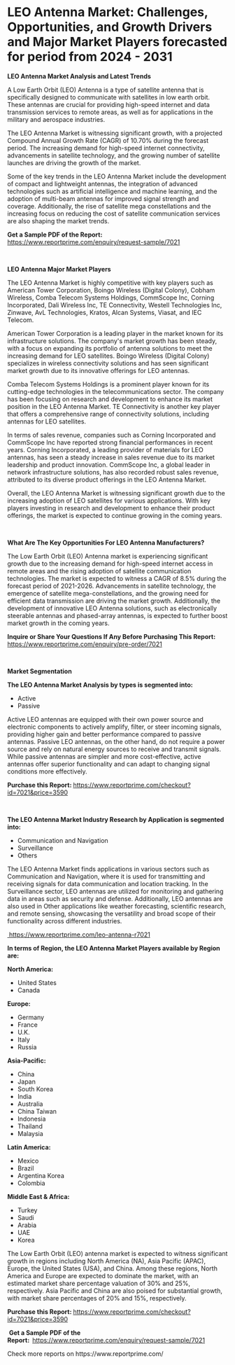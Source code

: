 <p><h1>LEO Antenna Market: Challenges, Opportunities, and Growth Drivers and Major Market Players forecasted for period from 2024 - 2031</h1></p><p><strong>LEO Antenna Market Analysis and Latest Trends</strong></p>
<p><p>A Low Earth Orbit (LEO) Antenna is a type of satellite antenna that is specifically designed to communicate with satellites in low earth orbit. These antennas are crucial for providing high-speed internet and data transmission services to remote areas, as well as for applications in the military and aerospace industries.</p><p>The LEO Antenna Market is witnessing significant growth, with a projected Compound Annual Growth Rate (CAGR) of 10.70% during the forecast period. The increasing demand for high-speed internet connectivity, advancements in satellite technology, and the growing number of satellite launches are driving the growth of the market.</p><p>Some of the key trends in the LEO Antenna Market include the development of compact and lightweight antennas, the integration of advanced technologies such as artificial intelligence and machine learning, and the adoption of multi-beam antennas for improved signal strength and coverage. Additionally, the rise of satellite mega constellations and the increasing focus on reducing the cost of satellite communication services are also shaping the market trends.</p></p>
<p><strong>Get a Sample PDF of the Report:&nbsp;</strong> <a href="https://www.reportprime.com/enquiry/request-sample/7021">https://www.reportprime.com/enquiry/request-sample/7021</a></p>
<p>&nbsp;</p>
<p><strong>LEO Antenna Major Market Players</strong></p>
<p><p>The LEO Antenna Market is highly competitive with key players such as American Tower Corporation, Boingo Wireless (Digital Colony), Cobham Wireless, Comba Telecom Systems Holdings, CommScope Inc, Corning Incorporated, Dali Wireless Inc, TE Connectivity, Westell Technologies Inc, Zinwave, AvL Technologies, Kratos, Alcan Systems, Viasat, and IEC Telecom.</p><p>American Tower Corporation is a leading player in the market known for its infrastructure solutions. The company's market growth has been steady, with a focus on expanding its portfolio of antenna solutions to meet the increasing demand for LEO satellites. Boingo Wireless (Digital Colony) specializes in wireless connectivity solutions and has seen significant market growth due to its innovative offerings for LEO antennas.</p><p>Comba Telecom Systems Holdings is a prominent player known for its cutting-edge technologies in the telecommunications sector. The company has been focusing on research and development to enhance its market position in the LEO Antenna Market. TE Connectivity is another key player that offers a comprehensive range of connectivity solutions, including antennas for LEO satellites.</p><p>In terms of sales revenue, companies such as Corning Incorporated and CommScope Inc have reported strong financial performances in recent years. Corning Incorporated, a leading provider of materials for LEO antennas, has seen a steady increase in sales revenue due to its market leadership and product innovation. CommScope Inc, a global leader in network infrastructure solutions, has also recorded robust sales revenue, attributed to its diverse product offerings in the LEO Antenna Market.</p><p>Overall, the LEO Antenna Market is witnessing significant growth due to the increasing adoption of LEO satellites for various applications. With key players investing in research and development to enhance their product offerings, the market is expected to continue growing in the coming years.</p></p>
<p>&nbsp;</p>
<p><strong>What Are The Key Opportunities For LEO Antenna Manufacturers?</strong></p>
<p><p>The Low Earth Orbit (LEO) Antenna market is experiencing significant growth due to the increasing demand for high-speed internet access in remote areas and the rising adoption of satellite communication technologies. The market is expected to witness a CAGR of 8.5% during the forecast period of 2021-2026. Advancements in satellite technology, the emergence of satellite mega-constellations, and the growing need for efficient data transmission are driving the market growth. Additionally, the development of innovative LEO Antenna solutions, such as electronically steerable antennas and phased-array antennas, is expected to further boost market growth in the coming years.</p></p>
<p><strong>Inquire or Share Your Questions If Any Before Purchasing This Report:</strong> <a href="https://www.reportprime.com/enquiry/pre-order/7021">https://www.reportprime.com/enquiry/pre-order/7021</a></p>
<p>&nbsp;</p>
<p><strong>Market Segmentation</strong></p>
<p><strong>The LEO Antenna Market Analysis by types is segmented into:</strong></p>
<p><ul><li>Active</li><li>Passive</li></ul></p>
<p><p>Active LEO antennas are equipped with their own power source and electronic components to actively amplify, filter, or steer incoming signals, providing higher gain and better performance compared to passive antennas. Passive LEO antennas, on the other hand, do not require a power source and rely on natural energy sources to receive and transmit signals. While passive antennas are simpler and more cost-effective, active antennas offer superior functionality and can adapt to changing signal conditions more effectively.</p></p>
<p><strong>Purchase this Report:&nbsp;</strong><a href="https://www.reportprime.com/checkout?id=7021&price=3590">https://www.reportprime.com/checkout?id=7021&price=3590</a></p>
<p>&nbsp;</p>
<p><strong>The LEO Antenna Market Industry Research by Application is segmented into:</strong></p>
<p><ul><li>Communication and Navigation</li><li>Surveillance</li><li>Others</li></ul></p>
<p><p>The LEO Antenna Market finds applications in various sectors such as Communication and Navigation, where it is used for transmitting and receiving signals for data communication and location tracking. In the Surveillance sector, LEO antennas are utilized for monitoring and gathering data in areas such as security and defense. Additionally, LEO antennas are also used in Other applications like weather forecasting, scientific research, and remote sensing, showcasing the versatility and broad scope of their functionality across different industries.</p></p>
<p><a href="https://www.reportprime.com/leo-antenna-r7021">&nbsp;https://www.reportprime.com/leo-antenna-r7021</a></p>
<p><strong>In terms of Region, the LEO Antenna Market Players available by Region are:</strong></p>
<p>
    <p> <strong> North America: </strong>
        <ul>
            <li>United States</li>
            <li>Canada</li>
        </ul>
        </p> 
    <p> <strong> Europe: </strong>
        <ul>
            <li>Germany</li>
            <li>France</li>
            <li>U.K.</li>
            <li>Italy</li>
            <li>Russia</li>
        </ul>
        </p> 
    <p> <strong> Asia-Pacific: </strong>
        <ul>
            <li>China</li>
            <li>Japan</li>
            <li>South Korea</li>
            <li>India</li>
            <li>Australia</li>
            <li>China Taiwan</li>
            <li>Indonesia</li>
            <li>Thailand</li>
            <li>Malaysia</li>
        </ul>
        </p> 
    <p> <strong> Latin America: </strong>
        <ul>
            <li>Mexico</li>
            <li>Brazil</li>
            <li>Argentina Korea</li>
            <li>Colombia</li>
        </ul>
        </p> 
    <p> <strong> Middle East & Africa: </strong>
        <ul>
            <li>Turkey</li>
            <li>Saudi</li>
            <li>Arabia</li>
            <li>UAE</li>
            <li>Korea</li>
        </ul>
    </p>
    </p>
<p><p>The Low Earth Orbit (LEO) antenna market is expected to witness significant growth in regions including North America (NA), Asia Pacific (APAC), Europe, the United States (USA), and China. Among these regions, North America and Europe are expected to dominate the market, with an estimated market share percentage valuation of 30% and 25%, respectively. Asia Pacific and China are also poised for substantial growth, with market share percentages of 20% and 15%, respectively.</p></p>
<p><strong>Purchase this Report: </strong><a href="https://www.reportprime.com/checkout?id=7021&price=3590">https://www.reportprime.com/checkout?id=7021&price=3590</a></p>
<p>&nbsp;<strong>Get a Sample PDF of the Report:&nbsp;&nbsp;</strong><a href="https://www.reportprime.com/enquiry/request-sample/7021">https://www.reportprime.com/enquiry/request-sample/7021</a></p>
<p><strong></strong></p>
<p>Check more reports on https://www.reportprime.com/</p>